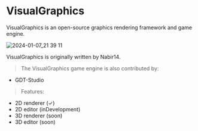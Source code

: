# VisualGraphics
VisualGraphics is an open-source graphics rendering framework and game engine.

![2024-01-07_21 39 11](https://github.com/Nabir14/VisualGL/assets/82253045/23ed1820-28d3-4b1d-8f29-2d7d8d3c9fb3)


VisualGraphics is originally written by Nabir14. 
> The VisualGraphics game engine is also contributed by: 
- GDT-Studio

> Features:
- 2D renderer (✓)
- 2D editor (inDevelopment)
- 3D renderer (soon)
- 3D editor (soon)
